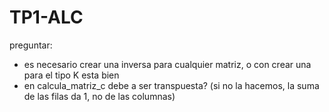 # TP1-ALC
preguntar: 
- es necesario crear una inversa para cualquier matriz, o con crear una para el tipo K esta bien
- en calcula_matriz_c debe a ser transpuesta? (si no la hacemos, la suma de las filas da 1, no de las columnas)
